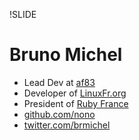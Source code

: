!SLIDE
# Bruno Michel #

* Lead Dev at [af83](http://dev.af83.com/)
* Developer of [LinuxFr.org](http://linuxfr.org/)
* President of [Ruby France](http://www.rubyfrance.org/)
* [github.com/nono](https://github.com/nono)
* [twitter.com/brmichel](https://twitter.com/brmichel)


